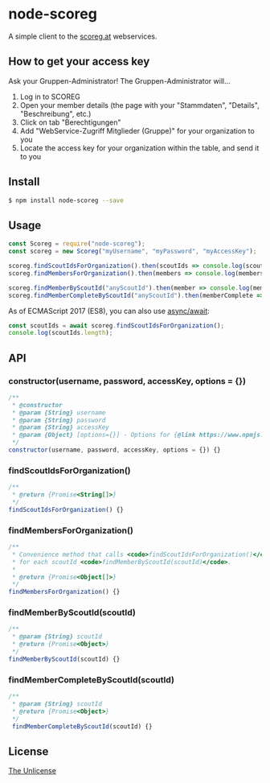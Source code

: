 node-scoreg
===========

A simple client to the [scoreg.at](https://scoreg.at/) webservices.


## How to get your access key

Ask your Gruppen-Administrator! The Gruppen-Administrator will...

1. Log in to SCOREG
2. Open your member details (the page with your "Stammdaten", "Details", "Beschreibung", etc.)
3. Click on tab "Berechtigungen"
4. Add "WebService-Zugriff Mitglieder (Gruppe)" for your organization to you
4. Locate the access key for your organization within the table, and send it to you


## Install

```sh
$ npm install node-scoreg --save
```


## Usage

```javascript
const Scoreg = require("node-scoreg");
const scoreg = new Scoreg("myUsername", "myPassword", "myAccessKey");

scoreg.findScoutIdsForOrganization().then(scoutIds => console.log(scoutIds));
scoreg.findMembersForOrganization().then(members => console.log(members));

scoreg.findMemberByScoutId("anyScoutId").then(member => console.log(member));
scoreg.findMemberCompleteByScoutId("anyScoutId").then(memberComplete => console.log(memberComplete));
```

As of ECMAScript 2017 (ES8), you can also use [async/await](https://developer.mozilla.org/en-US/docs/Web/JavaScript/Reference/Operators/await):

```javascript
const scoutIds = await scoreg.findScoutIdsForOrganization();
console.log(scoutIds.length);
```

## API

### constructor(username, password, accessKey, options = {})

```javascript
/**
 * @constructor
 * @param {String} username
 * @param {String} password
 * @param {String} accessKey
 * @param {Object} [options={}] - Options for {@link https://www.npmjs.com/package/node-fetch node-fetch}
 */
constructor(username, password, accessKey, options = {}) {}
```

### findScoutIdsForOrganization()

```javascript
/**
 * @return {Promise<String[]>}
 */
findScoutIdsForOrganization() {}
```

### findMembersForOrganization()

```javascript
/**
 * Convenience method that calls <code>findScoutIdsForOrganization()</code> and then
 * for each scoutId <code>findMemberByScoutId(scoutId)</code>.
 * 
 * @return {Promise<Object[]>}
 */
findMembersForOrganization() {}
```

### findMemberByScoutId(scoutId)

```javascript
/**
 * @param {String} scoutId
 * @return {Promise<Object>}
 */
findMemberByScoutId(scoutId) {}
```

### findMemberCompleteByScoutId(scoutId)

```javascript
/**
 * @param {String} scoutId
 * @return {Promise<Object>}
 */
 findMemberCompleteByScoutId(scoutId) {}
```


## License

[The Unlicense](http://unlicense.org/)